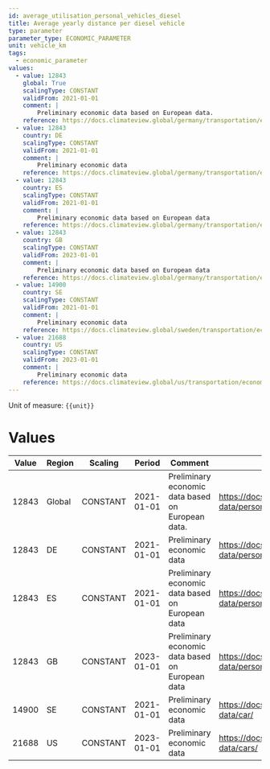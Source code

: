 ```yaml
---
id: average_utilisation_personal_vehicles_diesel
title: Average yearly distance per diesel vehicle
type: parameter
parameter_type: ECONOMIC_PARAMETER
unit: vehicle_km
tags:
  - economic_parameter
values:
  - value: 12843
    global: True
    scalingType: CONSTANT
    validFrom: 2021-01-01
    comment: |
        Preliminary economic data based on European data.
    reference: https://docs.climateview.global/germany/transportation/economic-data/personal-vehicles/
  - value: 12843
    country: DE
    scalingType: CONSTANT
    validFrom: 2021-01-01
    comment: |
        Preliminary economic data
    reference: https://docs.climateview.global/germany/transportation/economic-data/personal-vehicles/
  - value: 12843
    country: ES
    scalingType: CONSTANT
    validFrom: 2021-01-01
    comment: |
        Preliminary economic data based on European data
    reference: https://docs.climateview.global/germany/transportation/economic-data/personal-vehicles/
  - value: 12843
    country: GB
    scalingType: CONSTANT
    validFrom: 2023-01-01
    comment: |
        Preliminary economic data based on European data
    reference: https://docs.climateview.global/germany/transportation/economic-data/personal-vehicles/
  - value: 14900
    country: SE
    scalingType: CONSTANT
    validFrom: 2021-01-01
    comment: |
        Preliminary economic data
    reference: https://docs.climateview.global/sweden/transportation/economic-data/car/
  - value: 21688
    country: US
    scalingType: CONSTANT
    validFrom: 2023-01-01
    comment: |
        Preliminary economic data
    reference: https://docs.climateview.global/us/transportation/economic-data/cars/
---
```



Unit of measure: `{{unit}}`


# Values


| Value | Region | Scaling | Period | Comment | Reference |
|-------|--------|---------|--------|---------|-----------|
| 12843 | Global | CONSTANT | 2021-01-01 | Preliminary economic data based on European data. | https://docs.climateview.global/germany/transportation/economic-data/personal-vehicles/ |
| 12843 | DE | CONSTANT | 2021-01-01 | Preliminary economic data | https://docs.climateview.global/germany/transportation/economic-data/personal-vehicles/ |
| 12843 | ES | CONSTANT | 2021-01-01 | Preliminary economic data based on European data | https://docs.climateview.global/germany/transportation/economic-data/personal-vehicles/ |
| 12843 | GB | CONSTANT | 2023-01-01 | Preliminary economic data based on European data | https://docs.climateview.global/germany/transportation/economic-data/personal-vehicles/ |
| 14900 | SE | CONSTANT | 2021-01-01 | Preliminary economic data | https://docs.climateview.global/sweden/transportation/economic-data/car/ |
| 21688 | US | CONSTANT | 2023-01-01 | Preliminary economic data | https://docs.climateview.global/us/transportation/economic-data/cars/ |


